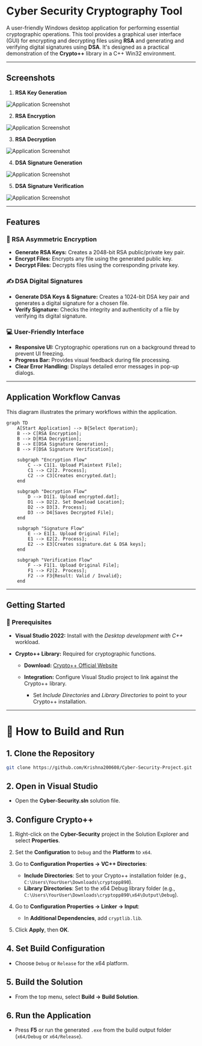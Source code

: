 # Cyber Security Cryptography Tool

A user-friendly Windows desktop application for performing essential cryptographic operations. This tool provides a graphical user interface (GUI) for encrypting and decrypting files using **RSA** and generating and verifying digital signatures using **DSA**. It's designed as a practical demonstration of the **Crypto++** library in a C++ Win32 environment.

---

## Screenshots

1) **RSA Key Generation**  

![Application Screenshot](./Images/key_gen.png)

2) **RSA Encryption**  

![Application Screenshot](./Images/rsa_en.png)

3) **RSA Decryption**  

![Application Screenshot](./Images/rsa_de.png)

4) **DSA Signature Generation**  

![Application Screenshot](./Images/dsa_sig_gen.png)

5) **DSA Signature Verification**  

![Application Screenshot](./Images/dsa_sig_verify.png)

---

## Features

### 🔐 RSA Asymmetric Encryption

* **Generate RSA Keys:** Creates a 2048-bit RSA public/private key pair.
* **Encrypt Files:** Encrypts any file using the generated public key.
* **Decrypt Files:** Decrypts files using the corresponding private key.

### ✍️ DSA Digital Signatures

* **Generate DSA Keys & Signature:** Creates a 1024-bit DSA key pair and generates a digital signature for a chosen file.
* **Verify Signature:** Checks the integrity and authenticity of a file by verifying its digital signature.

### 💻 User-Friendly Interface

* **Responsive UI:** Cryptographic operations run on a background thread to prevent UI freezing.
* **Progress Bar:** Provides visual feedback during file processing.
* **Clear Error Handling:** Displays detailed error messages in pop-up dialogs.

---

## Application Workflow Canvas

This diagram illustrates the primary workflows within the application.

```mermaid
graph TD
    A[Start Application] --> B{Select Operation};
    B --> C[RSA Encryption];
    B --> D[RSA Decryption];
    B --> E[DSA Signature Generation];
    B --> F[DSA Signature Verification];

    subgraph "Encryption Flow"
        C --> C1[1. Upload Plaintext File];
        C1 --> C2[2. Process];
        C2 --> C3[Creates encrypted.dat];
    end

    subgraph "Decryption Flow"
        D --> D1[1. Upload encrypted.dat];
        D1 --> D2[2. Set Download Location];
        D2 --> D3[3. Process];
        D3 --> D4[Saves Decrypted File];
    end

    subgraph "Signature Flow"
        E --> E1[1. Upload Original File];
        E1 --> E2[2. Process];
        E2 --> E3[Creates signature.dat & DSA keys];
    end

    subgraph "Verification Flow"
        F --> F1[1. Upload Original File];
        F1 --> F2[2. Process];
        F2 --> F3{Result: Valid / Invalid};
    end
```

---

## Getting Started

### 🔧 Prerequisites

* **Visual Studio 2022:** Install with the *Desktop development with C++* workload.
* **Crypto++ Library:** Required for cryptographic functions.

  * **Download:** [Crypto++ Official Website](https://www.cryptopp.com/)
  * **Integration:** Configure Visual Studio project to link against the Crypto++ library.

    * Set *Include Directories* and *Library Directories* to point to your Crypto++ installation.

---

# 🚀 How to Build and Run

## 1. Clone the Repository

```bash
git clone https://github.com/Krishna200608/Cyber-Security-Project.git
```

## 2. Open in Visual Studio

* Open the **Cyber-Security.sln** solution file.

## 3. Configure Crypto++

1. Right-click on the **Cyber-Security** project in the Solution Explorer and select **Properties**.
2. Set the **Configuration** to `Debug` and the **Platform** to `x64`.
3. Go to **Configuration Properties → VC++ Directories**:

   * **Include Directories**: Set to your Crypto++ installation folder (e.g., `C:\Users\YourUser\Downloads\cryptopp890`).
   * **Library Directories**: Set to the x64 Debug library folder (e.g., `C:\Users\YourUser\Downloads\cryptopp890\x64\Output\Debug`).
4. Go to **Configuration Properties → Linker → Input**:

   * In **Additional Dependencies**, add `cryptlib.lib`.
5. Click **Apply**, then **OK**.

## 4. Set Build Configuration

* Choose `Debug` or `Release` for the x64 platform.

## 5. Build the Solution

* From the top menu, select **Build → Build Solution**.

## 6. Run the Application

* Press **F5** or run the generated `.exe` from the build output folder (`x64/Debug` or `x64/Release`).

